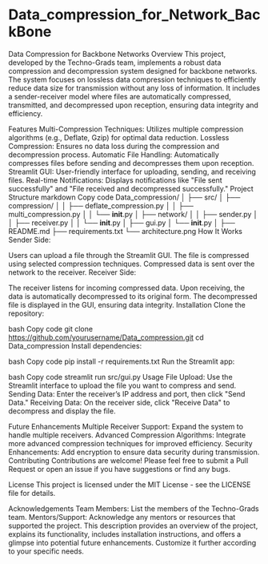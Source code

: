# Data_compression_for_Network_BackBone

Data Compression for Backbone Networks
Overview
This project, developed by the Techno-Grads team, implements a robust data compression and decompression system designed for backbone networks. The system focuses on lossless data compression techniques to efficiently reduce data size for transmission without any loss of information. It includes a sender-receiver model where files are automatically compressed, transmitted, and decompressed upon reception, ensuring data integrity and efficiency.

Features
Multi-Compression Techniques: Utilizes multiple compression algorithms (e.g., Deflate, Gzip) for optimal data reduction.
Lossless Compression: Ensures no data loss during the compression and decompression process.
Automatic File Handling: Automatically compresses files before sending and decompresses them upon reception.
Streamlit GUI: User-friendly interface for uploading, sending, and receiving files.
Real-time Notifications: Displays notifications like "File sent successfully" and "File received and decompressed successfully."
Project Structure
markdown
Copy code
Data_compression/
│
├── src/
│   ├── compression/
│   │   ├── deflate_compression.py
│   │   ├── multi_compression.py
│   │   └── __init__.py
│   ├── network/
│   │   ├── sender.py
│   │   ├── receiver.py
│   │   └── __init__.py
│   ├── gui.py
│   └── __init__.py
│
├── README.md
├── requirements.txt
└── architecture.png
How It Works
Sender Side:

Users can upload a file through the Streamlit GUI.
The file is compressed using selected compression techniques.
Compressed data is sent over the network to the receiver.
Receiver Side:

The receiver listens for incoming compressed data.
Upon receiving, the data is automatically decompressed to its original form.
The decompressed file is displayed in the GUI, ensuring data integrity.
Installation
Clone the repository:

bash
Copy code
git clone https://github.com/yourusername/Data_compression.git
cd Data_compression
Install dependencies:

bash
Copy code
pip install -r requirements.txt
Run the Streamlit app:

bash
Copy code
streamlit run src/gui.py
Usage
File Upload: Use the Streamlit interface to upload the file you want to compress and send.
Sending Data: Enter the receiver’s IP address and port, then click "Send Data."
Receiving Data: On the receiver side, click "Receive Data" to decompress and display the file.

Future Enhancements
Multiple Receiver Support: Expand the system to handle multiple receivers.
Advanced Compression Algorithms: Integrate more advanced compression techniques for improved efficiency.
Security Enhancements: Add encryption to ensure data security during transmission.
Contributing
Contributions are welcome! Please feel free to submit a Pull Request or open an issue if you have suggestions or find any bugs.

License
This project is licensed under the MIT License - see the LICENSE file for details.

Acknowledgements
Team Members: List the members of the Techno-Grads team.
Mentors/Support: Acknowledge any mentors or resources that supported the project.
This description provides an overview of the project, explains its functionality, includes installation instructions, and offers a glimpse into potential future enhancements. Customize it further according to your specific needs.
